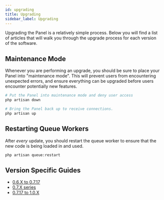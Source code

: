 ```yaml
---
id: upgrading
title: Upgrading
sidebar_label: Upgrading
---
```


Upgrading the Panel is a relatively simple process. Below you will find a list of articles that will walk you through
the upgrade process for each version of the software.

## Maintenance Mode

Whenever you are performing an upgrade, you should be sure to place your Panel into "maintenance mode". This will prevent
users from encountering unexpected errors, and ensure everything can be upgraded before users encounter potentially new features.

```bash
# Put the Panel into maintenance mode and deny user access
php artisan down

# Bring the Panel back up to receive connections.
php artisan up
```

## Restarting Queue Workers

After _every_ update, you should restart the queue worker to ensure that the new code is being loaded in and used.

```bash
php artisan queue:restart
```

## Version Specific Guides

- [0.6.X to 0.7.17](upgrade/0.6_to_0.7.md)
- [0.7.X series](upgrade/0.7.md) <Badge text="current" vertical="middle"/>
- [0.7.17 to 1.0.X](upgrade/0.7_to_1.0.md) <Badge text="alpha release" vertical="middle"/>

